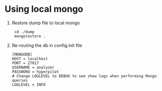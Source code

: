 # Using local mongo
1. Restore dump file to local mongo 
	
		cd ./dump
		mongorestore .
	


2. Re-routing the db in config.init file

	```
	[MONGODB]
	HOST = localhost
	PORT = 27017
	USERNAME = analyzer
	PASSWORD = hyperpilot
	# Change LOGLEVEL to DEBUG to see show logs when performing Mongo queries
	LOGLEVEL = INFO
	```

